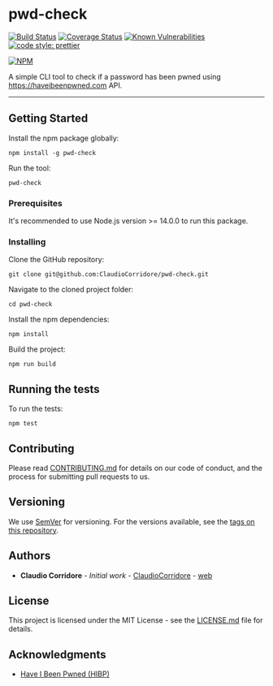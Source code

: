 # pwd-check

[![Build Status](https://travis-ci.com/ClaudioCorridore/pwd-check.svg?branch=master)](https://travis-ci.com/ClaudioCorridore/pwd-check)
[![Coverage Status](https://coveralls.io/repos/github/ClaudioCorridore/pwd-check/badge.svg?branch=master)](https://coveralls.io/github/ClaudioCorridore/pwd-check?branch=master)
[![Known Vulnerabilities](https://snyk.io/test/npm/pwd-check/badge.svg)](https://snyk.io/test/npm/pwd-check)
[![code style: prettier](https://img.shields.io/badge/code_style-prettier-ff69b4.svg?style=flat-square)](https://github.com/prettier/prettier)

[![NPM](https://nodei.co/npm/pwd-check.png)](https://www.npmjs.com/package/pwd-check)

A simple CLI tool to check if a password has been pwned using https://haveibeenpwned.com API.

---

## Getting Started

Install the npm package globally:

```
npm install -g pwd-check
```

Run the tool:

```
pwd-check
```

### Prerequisites

It's recommended to use Node.js version >= 14.0.0 to run this package.

### Installing

Clone the GitHub repository:

```
git clone git@github.com:ClaudioCorridore/pwd-check.git
```

Navigate to the cloned project folder:

```
cd pwd-check
```

Install the npm dependencies:

```
npm install
```

Build the project:

```
npm run build
```

## Running the tests

To run the tests:

```
npm test
```

## Contributing

Please read [CONTRIBUTING.md](CONTRIBUTING.md) for details on our code of conduct, and the process for submitting pull requests to us.

## Versioning

We use [SemVer](http://semver.org/) for versioning. For the versions available, see the [tags on this repository](https://github.com/ClaudioCorridore/pwd-check/tags).

## Authors

- **Claudio Corridore** - _Initial work_ - [ClaudioCorridore](https://github.com/ClaudioCorridore) - [web](https://claudio.page)

## License

This project is licensed under the MIT License - see the [LICENSE.md](LICENSE.md) file for details.

## Acknowledgments

- [Have I Been Pwned (HIBP)](https://haveibeenpwned.com/)
